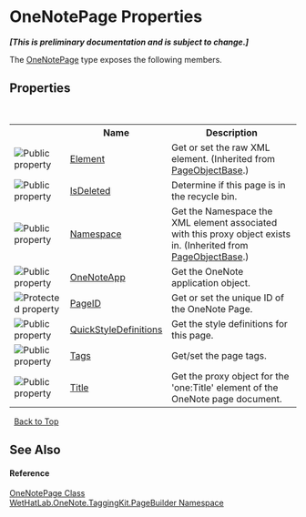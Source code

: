 # OneNotePage Properties
 _**\[This is preliminary documentation and is subject to change.\]**_

The <a href="6754c7d7-0598-ae1f-ff8c-6808b714b0ab.md">OneNotePage</a> type exposes the following members.


## Properties
&nbsp;<table><tr><th></th><th>Name</th><th>Description</th></tr><tr><td>![Public property](media/pubproperty.gif "Public property")</td><td><a href="b1355277-06a2-7c7b-8423-2a3d979b9e32.md">Element</a></td><td>
Get or set the raw XML element.
 (Inherited from <a href="10522ffc-023c-fe2b-d07f-22ef617cb6f6.md">PageObjectBase</a>.)</td></tr><tr><td>![Public property](media/pubproperty.gif "Public property")</td><td><a href="785990f1-cba1-86a0-e04a-7e5ea0c50e9b.md">IsDeleted</a></td><td>
Determine if this page is in the recycle bin.</td></tr><tr><td>![Public property](media/pubproperty.gif "Public property")</td><td><a href="f3e4f694-8098-5550-71ff-8ae66afd9f7a.md">Namespace</a></td><td>
Get the Namespace the XML element associated with this proxy object exists in.
 (Inherited from <a href="10522ffc-023c-fe2b-d07f-22ef617cb6f6.md">PageObjectBase</a>.)</td></tr><tr><td>![Public property](media/pubproperty.gif "Public property")</td><td><a href="27d4d702-6421-4af7-f217-3942bf6ed458.md">OneNoteApp</a></td><td>
Get the OneNote application object.</td></tr><tr><td>![Protected property](media/protproperty.gif "Protected property")</td><td><a href="283e3af5-6d8b-5cac-f786-c5222cdfaea9.md">PageID</a></td><td>
Get or set the unique ID of the OneNote Page.</td></tr><tr><td>![Public property](media/pubproperty.gif "Public property")</td><td><a href="0e8aa665-18f5-e11e-1284-627fcc75c42d.md">QuickStyleDefinitions</a></td><td>
Get the style definitions for this page.</td></tr><tr><td>![Public property](media/pubproperty.gif "Public property")</td><td><a href="49827a48-b0ce-7457-55b5-b5bfd19511bd.md">Tags</a></td><td>
Get/set the page tags.</td></tr><tr><td>![Public property](media/pubproperty.gif "Public property")</td><td><a href="c2860cea-41eb-f2eb-d59a-2c35d1f77211.md">Title</a></td><td>
Get the proxy object for the 'one:Title' element of the OneNote page document.</td></tr></table>&nbsp;
<a href="#onenotepage-properties">Back to Top</a>

## See Also


#### Reference
<a href="6754c7d7-0598-ae1f-ff8c-6808b714b0ab.md">OneNotePage Class</a><br /><a href="56352230-71f2-f4b7-63a8-983965663af5.md">WetHatLab.OneNote.TaggingKit.PageBuilder Namespace</a><br />